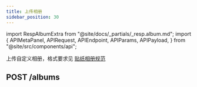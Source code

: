 ```yaml
---
title: 上传相册
sidebar_position: 30
---
```


import RespAlbumExtra from "@site/docs/_partials/_resp.album.md";
import {
  APIMetaPanel,
  APIRequest,
  APIEndpoint,
  APIParams,
  APIPayload,
} from "@site/src/components/api";

上传自定义相册，格式要求见 [贴纸相册规范](/docs/dapp/design/sticker)

## POST /albums

<APIEndpoint url="/albums" />

<APIMetaPanel scope="Authorized" />

<APIParams p-data_zip_base64="使用 Base64 编码的相册 zip 文件" p-data_zip_base64-required={true} />

<APIRequest
  title="POST album"
  method="POST"
  url="/albums"
/>

<RespAlbumExtra />
